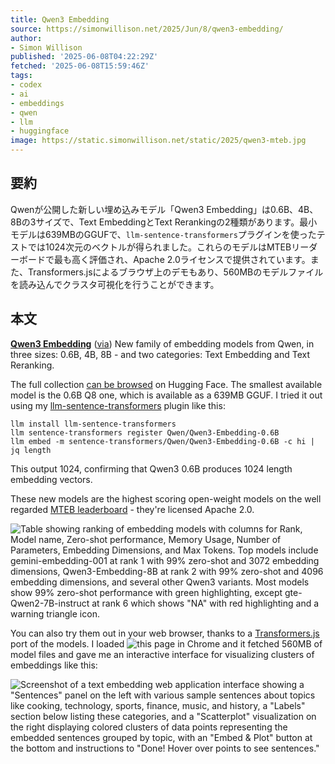 ```yaml
---
title: Qwen3 Embedding
source: https://simonwillison.net/2025/Jun/8/qwen3-embedding/
author:
- Simon Willison
published: '2025-06-08T04:22:29Z'
fetched: '2025-06-08T15:59:46Z'
tags:
- codex
- ai
- embeddings
- qwen
- llm
- huggingface
image: https://static.simonwillison.net/static/2025/qwen3-mteb.jpg
---
```


## 要約

Qwenが公開した新しい埋め込みモデル「Qwen3 Embedding」は0.6B、4B、8Bの3サイズで、Text EmbeddingとText Rerankingの2種類があります。最小モデルは639MBのGGUFで、`llm-sentence-transformers`プラグインを使ったテストでは1024次元のベクトルが得られました。これらのモデルはMTEBリーダーボードで最も高く評価され、Apache 2.0ライセンスで提供されています。また、Transformers.jsによるブラウザ上のデモもあり、560MBのモデルファイルを読み込んでクラスタ可視化を行うことができます。

## 本文

**[Qwen3 Embedding](https://qwenlm.github.io/blog/qwen3-embedding/)** ([via](https://twitter.com/xenovacom/status/1931082176788906006 "@xenovacom")) New family of embedding models from Qwen, in three sizes: 0.6B, 4B, 8B - and two categories: Text Embedding and Text Reranking.

The full collection [can be browsed](https://huggingface.co/collections/Qwen/qwen3-embedding-6841b2055b99c44d9a4c371f) on Hugging Face. The smallest available model is the 0.6B Q8 one, which is available as a 639MB GGUF. I tried it out using my [llm-sentence-transformers](https://github.com/simonw/llm-sentence-transformers) plugin like this:

```
llm install llm-sentence-transformers
llm sentence-transformers register Qwen/Qwen3-Embedding-0.6B
llm embed -m sentence-transformers/Qwen/Qwen3-Embedding-0.6B -c hi | jq length

```

This output 1024, confirming that Qwen3 0.6B produces 1024 length embedding vectors.

These new models are the highest scoring open-weight models on the well regarded [MTEB leaderboard](https://huggingface.co/spaces/mteb/leaderboard) - they're licensed Apache 2.0.

![Table showing ranking of embedding models with columns for Rank, Model name, Zero-shot performance, Memory Usage, Number of Parameters, Embedding Dimensions, and Max Tokens. Top models include gemini-embedding-001 at rank 1 with 99% zero-shot and 3072 embedding dimensions, Qwen3-Embedding-8B at rank 2 with 99% zero-shot and 4096 embedding dimensions, and several other Qwen3 variants. Most models show 99% zero-shot performance with green highlighting, except gte-Qwen2-7B-instruct at rank 6 which shows "NA" with red highlighting and a warning triangle icon.](https://static.simonwillison.net/static/2025/qwen3-mteb.jpg)

You can also try them out in your web browser, thanks to a [Transformers.js](https://huggingface.co/docs/transformers.js/en/index) port of the models. I loaded ![this page in Chrome](https://static.simonwillison.net/static/2025/qwen3-web.jpg) and it fetched 560MB of model files and gave me an interactive interface for visualizing clusters of embeddings like this:

![Screenshot of a text embedding web application interface showing a "Sentences" panel on the left with various sample sentences about topics like cooking, technology, sports, finance, music, and history, a "Labels" section below listing these categories, and a "Scatterplot" visualization on the right displaying colored clusters of data points representing the embedded sentences grouped by topic, with an "Embed & Plot" button at the bottom and instructions to "Done! Hover over points to see sentences."](https://static.simonwillison.net/static/2025/qwen3-web.jpg)
